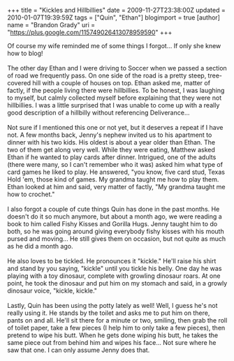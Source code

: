 +++
title = "Kickles and Hillbillies"
date = 2009-11-27T23:38:00Z
updated = 2010-01-07T19:39:59Z
tags = ["Quin", "Ethan"]
blogimport = true 
[author]
	name = "Brandon Grady"
	uri = "https://plus.google.com/115749026413078959590"
+++

Of course my wife reminded me of some things I forgot...  If only she knew how to blog!<br /><br />The other day Ethan and I were driving to Soccer when we passed a section of road we frequently pass.  On one side of the road is a pretty steep, tree-covered hill with a couple of houses on top.  Ethan asked me, matter of factly, if the people living there were hillbillies.  To be honest, I was laughing to myself, but calmly collected myself before explaining that they were not hillbillies.  I was a little surprised that I was unable to come up with a really good description of a hillbilly without referencing Deliverance...<br /><br />Not sure if I mentioned this one or not yet, but it deserves a repeat if I have not.  A few months back, Jenny's nephew invited us to his apartment to dinner with his two kids.  His oldest is about a year older than Ethan.  The two of them get along very well.  While they were eating, Matthew asked Ethan if he wanted to play cards after dinner.  Intrigued, one of the adults (there were many, so I can't remember who it was) asked him what type of card games he liked to play.  He answered, "you know, five card stud, Texas Hold 'em, those kind of games.  My grandma taught me how to play them.  Ethan looked at him and said, very matter of factly, "My grandma taught me how to crochet."<br /><br />I also forgot a couple of cute things Quin has done in the past months.  He doesn't do it so much anymore, but about a month ago, we were reading a book to him called Fishy Kisses and Gorilla Hugs.  Jenny taught him to do both, so he was going around giving everybody fishy kisses with his mouth pursed and moving...  He still gives them on occasion, but not quite as much as he did a month ago.<br /><br />He also loves to be tickled.  He pronounces it "kickle."  He'll raise his shirt and stand by you saying, "kickle" until you tickle his belly.  One day he was playing with a toy dinosaur, complete with growling dinosaur roars.  At one point, he took the dinosaur and put him on my stomach and said, in a growly dinosaur voice, "kickle, kickle."<br /><br />Lastly, Quin has been using the potty lately as well!  Well, I guess he's not really using it.  He stands by the toilet and asks me to put him on there, pants on and all.  He'll sit there for a minute or two, smiling, then grab the roll of toilet paper, take a few pieces (I help him to only take a few pieces), then pretend to wipe his butt.  When he gets done wiping his butt, he takes the same piece out from behind him and wipes his face...  Not sure where he saw that one.  I can only assume Jenny does that.
